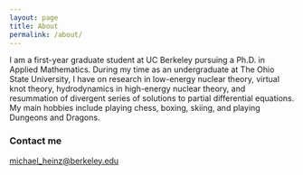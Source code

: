 ```yaml
---
layout: page
title: About
permalink: /about/
---
```


I am a first-year graduate student at UC Berkeley pursuing a Ph.D. in Applied Mathematics. During my time as an undergraduate at The Ohio State University, I have on research in low-energy nuclear theory, virtual knot theory, hydrodynamics in high-energy nuclear theory, and resummation of divergent series of solutions to partial differential equations. My main hobbies include playing chess, boxing, skiing, and playing Dungeons and Dragons.

### Contact me

[michael_heinz@berkeley.edu](mailto:michael_heinz@berkeley.edu)
